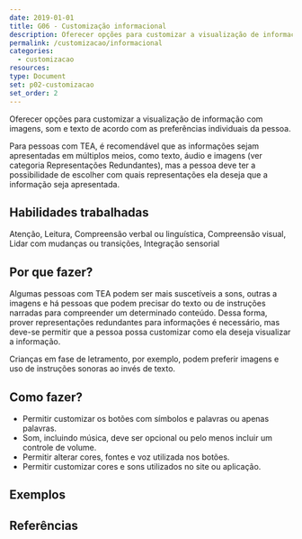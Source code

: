 ```yaml
---
date: 2019-01-01
title: G06 - Customização informacional
description: Oferecer opções para customizar a visualização de informação com imagens, som e texto de acordo com as preferências individuais da pessoa.
permalink: /customizacao/informacional
categories:
  - customizacao
resources:
type: Document
set: p02-customizacao
set_order: 2
---
```


Oferecer opções para customizar a visualização de informação com imagens, som e texto de acordo com as preferências individuais da pessoa.

Para pessoas com TEA, é recomendável que as informações sejam apresentadas em múltiplos meios, como texto, áudio e imagens (ver categoria Representações Redundantes), mas a pessoa deve ter a possibilidade de escolher com quais representações ela deseja que a informação seja apresentada.

## Habilidades trabalhadas

Atenção, Leitura, Compreensão verbal ou linguística, Compreensão visual, Lidar com mudanças ou transições, Integração sensorial

## Por que fazer?

Algumas pessoas com TEA podem ser mais suscetíveis a sons, outras a imagens e há pessoas que podem precisar do texto ou de instruções narradas para compreender um determinado conteúdo. Dessa forma, prover representações redundantes para informações é necessário, mas deve-se permitir que a pessoa possa customizar como ela deseja visualizar a informação.

Crianças em fase de letramento, por exemplo, podem preferir imagens e uso de instruções sonoras ao invés de texto.

## Como fazer?

- Permitir customizar os botões com símbolos e palavras ou apenas palavras.
- Som, incluindo música, deve ser opcional ou pelo menos incluir um controle de volume.
- Permitir alterar cores, fontes e voz utilizada nos botões.
- Permitir customizar cores e sons utilizados no site ou aplicação.

## Exemplos

## Referências